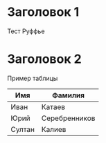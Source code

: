 # Заголовок 1
Тест Руффье
# Заголовок 2
Пример таблицы

Имя    |   Фамилия
-------|--------
Иван   |   Катаев
Юрий   |   Серебренников
Султан | Калиев
